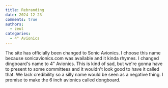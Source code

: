 ```yaml
---
title: Rebranding
date: 2024-12-23
comments: true
authors:
  - zeul
categories:
  - 4" Avionics
---
```


The site has officially been changed to Sonic Avionics. I choose this name because sonicavionics.com was available and it kinda rhymes. I changed dingboard's name to 4" Avionics. This is kind of sad, but we're gonna have to present to some committees and it wouldn't look good to have it called that. We lack credibility so a silly name would be seen as a negative thing. I promise to make the 6 inch avionics called dongboard. 